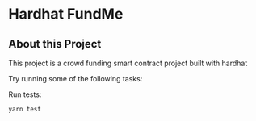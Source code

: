 # Hardhat FundMe

## About this Project

This project is a crowd funding smart contract project built with hardhat

Try running some of the following tasks:

Run tests:
```shell
yarn test
```

